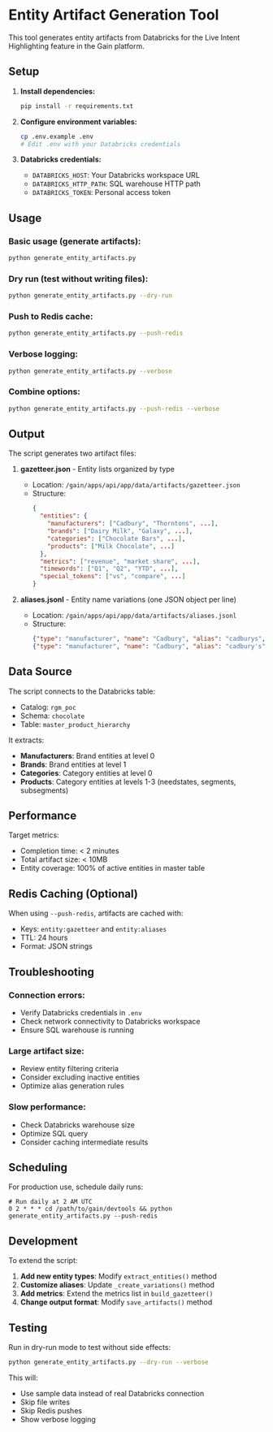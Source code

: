 # Entity Artifact Generation Tool

This tool generates entity artifacts from Databricks for the Live Intent Highlighting feature in the Gain platform.

## Setup

1. **Install dependencies:**
   ```bash
   pip install -r requirements.txt
   ```

2. **Configure environment variables:**
   ```bash
   cp .env.example .env
   # Edit .env with your Databricks credentials
   ```

3. **Databricks credentials:**
   - `DATABRICKS_HOST`: Your Databricks workspace URL
   - `DATABRICKS_HTTP_PATH`: SQL warehouse HTTP path
   - `DATABRICKS_TOKEN`: Personal access token

## Usage

### Basic usage (generate artifacts):
```bash
python generate_entity_artifacts.py
```

### Dry run (test without writing files):
```bash
python generate_entity_artifacts.py --dry-run
```

### Push to Redis cache:
```bash
python generate_entity_artifacts.py --push-redis
```

### Verbose logging:
```bash
python generate_entity_artifacts.py --verbose
```

### Combine options:
```bash
python generate_entity_artifacts.py --push-redis --verbose
```

## Output

The script generates two artifact files:

1. **gazetteer.json** - Entity lists organized by type
   - Location: `/gain/apps/api/app/data/artifacts/gazetteer.json`
   - Structure:
     ```json
     {
       "entities": {
         "manufacturers": ["Cadbury", "Thorntons", ...],
         "brands": ["Dairy Milk", "Galaxy", ...],
         "categories": ["Chocolate Bars", ...],
         "products": ["Milk Chocolate", ...]
       },
       "metrics": ["revenue", "market share", ...],
       "timewords": ["Q1", "Q2", "YTD", ...],
       "special_tokens": ["vs", "compare", ...]
     }
     ```

2. **aliases.jsonl** - Entity name variations (one JSON object per line)
   - Location: `/gain/apps/api/app/data/artifacts/aliases.jsonl`
   - Structure:
     ```json
     {"type": "manufacturer", "name": "Cadbury", "alias": "cadburys", "id": "MFR_001", "confidence": 0.9}
     {"type": "manufacturer", "name": "Cadbury", "alias": "cadbury's", "id": "MFR_001", "confidence": 0.9}
     ```

## Data Source

The script connects to the Databricks table:
- Catalog: `rgm_poc`
- Schema: `chocolate`
- Table: `master_product_hierarchy`

It extracts:
- **Manufacturers**: Brand entities at level 0
- **Brands**: Brand entities at level 1
- **Categories**: Category entities at level 0
- **Products**: Category entities at levels 1-3 (needstates, segments, subsegments)

## Performance

Target metrics:
- Completion time: < 2 minutes
- Total artifact size: < 10MB
- Entity coverage: 100% of active entities in master table

## Redis Caching (Optional)

When using `--push-redis`, artifacts are cached with:
- Keys: `entity:gazetteer` and `entity:aliases`
- TTL: 24 hours
- Format: JSON strings

## Troubleshooting

### Connection errors:
- Verify Databricks credentials in `.env`
- Check network connectivity to Databricks workspace
- Ensure SQL warehouse is running

### Large artifact size:
- Review entity filtering criteria
- Consider excluding inactive entities
- Optimize alias generation rules

### Slow performance:
- Check Databricks warehouse size
- Optimize SQL query
- Consider caching intermediate results

## Scheduling

For production use, schedule daily runs:

```cron
# Run daily at 2 AM UTC
0 2 * * * cd /path/to/gain/devtools && python generate_entity_artifacts.py --push-redis
```

## Development

To extend the script:

1. **Add new entity types**: Modify `extract_entities()` method
2. **Customize aliases**: Update `_create_variations()` method
3. **Add metrics**: Extend the metrics list in `build_gazetteer()`
4. **Change output format**: Modify `save_artifacts()` method

## Testing

Run in dry-run mode to test without side effects:
```bash
python generate_entity_artifacts.py --dry-run --verbose
```

This will:
- Use sample data instead of real Databricks connection
- Skip file writes
- Skip Redis pushes
- Show verbose logging